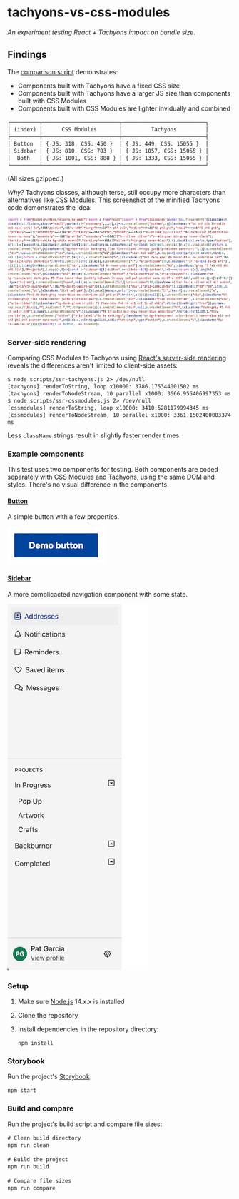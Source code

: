 # tachyons-vs-css-modules

_An experiment testing React + Tachyons impact on bundle size._

## Findings

The [comparison script](./scripts/compare.js) demonstrates:

* Components built with Tachyons have a fixed CSS size
* Components built with Tachyons have a larger JS size than components built
  with CSS Modules
* Components built with CSS Modules are lighter invidually and combined

```
┌─────────┬────────────────────────┬──────────────────────────┐
│ (index) │      CSS Modules       │         Tachyons         │
├─────────┼────────────────────────┼──────────────────────────┤
│ Button  │ { JS: 318, CSS: 450 }  │ { JS: 449, CSS: 15055 }  │
│ Sidebar │ { JS: 810, CSS: 703 }  │ { JS: 1057, CSS: 15055 } │
│  Both   │ { JS: 1001, CSS: 888 } │ { JS: 1333, CSS: 15055 } │
└─────────┴────────────────────────┴──────────────────────────┘
```

(All sizes gzipped.)

_Why?_ Tachyons classes, although terse, still occupy more characters than
alternatives like CSS Modules.  This screenshot of the minified Tachyons code
demonstrates the idea:

![Screenshot of minified Tachyons components](./img/minified-tachyons.jpg)

### Server-side rendering

Comparing CSS Modules to Tachyons using [React's server-side
rendering](https://reactjs.org/docs/react-dom-server.html) reveals the
differences aren't limited to client-side assets:

```shell
$ node scripts/ssr-tachyons.js 2> /dev/null
[tachyons] renderToString, loop x10000: 3786.175344001502 ms
[tachyons] renderToNodeStream, 10 parallel x1000: 3666.955406997353 ms
$ node scripts/ssr-cssmodules.js 2> /dev/null
[cssmodules] renderToString, loop x10000: 3410.5281179994345 ms
[cssmodules] renderToNodeStream, 10 parallel x1000: 3361.1502400003374 ms
```

Less `className` strings result in slightly faster render times.

### Example components

This test uses two components for testing. Both components are coded separately
with CSS Modules and Tachyons, using the same DOM and styles. There's no visual
difference in the components.

#### [Button](./src/Button)

A simple button with a few properties.

<img alt="Screenshot of button" height="84" src="./img/button.jpg" width="219" />

#### [Sidebar](./src/Sidebar)

A more complicacted navigation component with some state.

<img alt="Screenshot of sidebar" height="820" src="./img/sidebar.jpg" width="315" />

### Setup

1. Make sure [Node.js](https://nodejs.org/en/) 14.x.x is installed
2. Clone the repository
3. Install dependencies in the repository directory:

    ```shell
    npm install
    ```

### Storybook

Run the project's [Storybook](https://storybook.js.org):

```shell
npm start
```

### Build and compare

Run the project's build script and compare file sizes:

```shell
# Clean build directory
npm run clean

# Build the project
npm run build

# Compare file sizes
npm run compare
```

